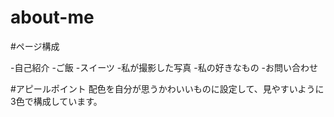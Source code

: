 # about-me


#ページ構成

-自己紹介
-ご飯
-スイーツ
-私が撮影した写真
-私の好きなもの
-お問い合わせ

#アピールポイント
配色を自分が思うかわいいものに設定して、見やすいように3色で構成しています。